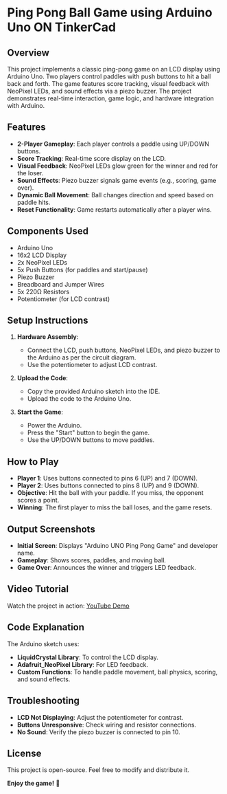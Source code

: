 # Ping Pong Ball Game using Arduino Uno ON TinkerCad

## Overview
This project implements a classic ping-pong game on an LCD display using Arduino Uno. Two players control paddles with push buttons to hit a ball back and forth. The game features score tracking, visual feedback with NeoPixel LEDs, and sound effects via a piezo buzzer. The project demonstrates real-time interaction, game logic, and hardware integration with Arduino.

## Features
- **2-Player Gameplay**: Each player controls a paddle using UP/DOWN buttons.
- **Score Tracking**: Real-time score display on the LCD.
- **Visual Feedback**: NeoPixel LEDs glow green for the winner and red for the loser.
- **Sound Effects**: Piezo buzzer signals game events (e.g., scoring, game over).
- **Dynamic Ball Movement**: Ball changes direction and speed based on paddle hits.
- **Reset Functionality**: Game restarts automatically after a player wins.

## Components Used
- Arduino Uno
- 16x2 LCD Display
- 2x NeoPixel LEDs
- 5x Push Buttons (for paddles and start/pause)
- Piezo Buzzer
- Breadboard and Jumper Wires
- 5x 220Ω Resistors
- Potentiometer (for LCD contrast)

## Setup Instructions
1. **Hardware Assembly**:
   - Connect the LCD, push buttons, NeoPixel LEDs, and piezo buzzer to the Arduino as per the circuit diagram.
   - Use the potentiometer to adjust LCD contrast.

2. **Upload the Code**:
   - Copy the provided Arduino sketch into the IDE.
   - Upload the code to the Arduino Uno.

3. **Start the Game**:
   - Power the Arduino.
   - Press the "Start" button to begin the game.
   - Use the UP/DOWN buttons to move paddles.

## How to Play
- **Player 1**: Uses buttons connected to pins 6 (UP) and 7 (DOWN).
- **Player 2**: Uses buttons connected to pins 8 (UP) and 9 (DOWN).
- **Objective**: Hit the ball with your paddle. If you miss, the opponent scores a point.
- **Winning**: The first player to miss the ball loses, and the game resets.

## Output Screenshots
- **Initial Screen**: Displays "Arduino UNO Ping Pong Game" and developer name.  
- **Gameplay**: Shows scores, paddles, and moving ball.  
- **Game Over**: Announces the winner and triggers LED feedback.

## Video Tutorial
Watch the project in action: [YouTube Demo](https://youtu.be/-dlXmIlm654)

## Code Explanation
The Arduino sketch uses:
- **LiquidCrystal Library**: To control the LCD display.
- **Adafruit_NeoPixel Library**: For LED feedback.
- **Custom Functions**: To handle paddle movement, ball physics, scoring, and sound effects.

## Troubleshooting
- **LCD Not Displaying**: Adjust the potentiometer for contrast.
- **Buttons Unresponsive**: Check wiring and resistor connections.
- **No Sound**: Verify the piezo buzzer is connected to pin 10.

## License
This project is open-source. Feel free to modify and distribute it.  

**Enjoy the game!** 🏓  

